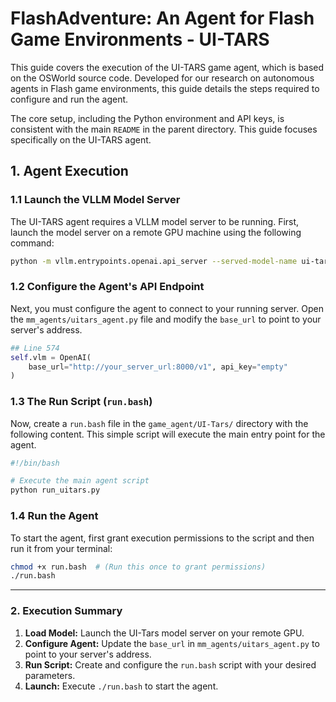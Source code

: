 # **FlashAdventure: An Agent for Flash Game Environments - UI-TARS**

This guide covers the execution of the UI-TARS game agent, which is based on the OSWorld source code. Developed for our research on autonomous agents in Flash game environments, this guide details the steps required to configure and run the agent.

The core setup, including the Python environment and API keys, is consistent with the main `README` in the parent directory. This guide focuses specifically on the UI-TARS agent.

## **1. Agent Execution**

### **1.1 Launch the VLLM Model Server**

The UI-TARS agent requires a VLLM model server to be running. First, launch the model server on a remote GPU machine using the following command:

```bash
python -m vllm.entrypoints.openai.api_server --served-model-name ui-tars --model "ByteDance-Seed/UI-TARS-1.5-7B" --limit-mm-per-prompt image=10 --port 8000
```

### **1.2 Configure the Agent's API Endpoint**

Next, you must configure the agent to connect to your running server. Open the `mm_agents/uitars_agent.py` file and modify the `base_url` to point to your server's address.

```python
## Line 574
self.vlm = OpenAI(
    base_url="http://your_server_url:8000/v1", api_key="empty"
)
```

### **1.3 The Run Script (`run.bash`)**

Now, create a `run.bash` file in the `game_agent/UI-Tars/` directory with the following content. This simple script will execute the main entry point for the agent.

```bash
#!/bin/bash

# Execute the main agent script
python run_uitars.py
```

### **1.4 Run the Agent**

To start the agent, first grant execution permissions to the script and then run it from your terminal:

```bash
chmod +x run.bash  # (Run this once to grant permissions)
./run.bash
```

-----

### **2. Execution Summary**

1.  **Load Model:** Launch the UI-Tars model server on your remote GPU.
2.  **Configure Agent:** Update the `base_url` in `mm_agents/uitars_agent.py` to point to your server's address.
3.  **Run Script:** Create and configure the `run.bash` script with your desired parameters.
4.  **Launch:** Execute `./run.bash` to start the agent.